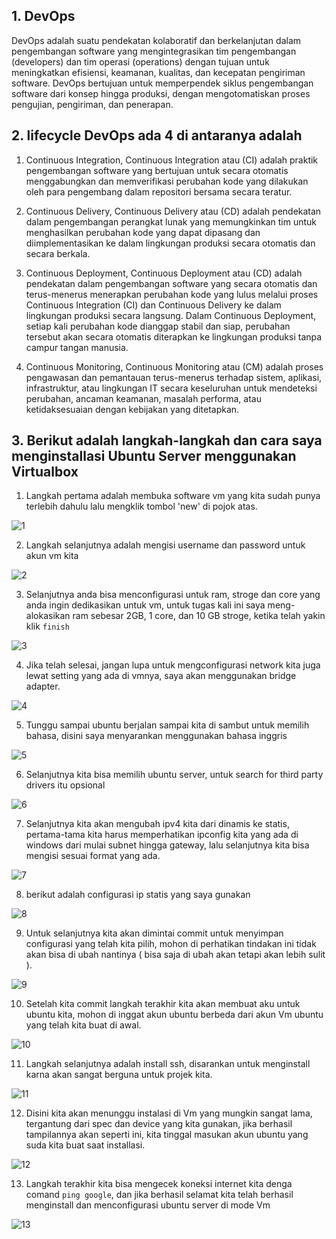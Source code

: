 ## 1. DevOps 
DevOps adalah suatu pendekatan kolaboratif dan berkelanjutan dalam pengembangan software yang mengintegrasikan tim pengembangan (developers) dan tim operasi (operations) dengan tujuan untuk meningkatkan efisiensi, keamanan, kualitas, dan kecepatan pengiriman software. DevOps bertujuan untuk memperpendek siklus pengembangan software dari konsep hingga produksi, dengan mengotomatiskan proses pengujian, pengiriman, dan penerapan.

## 2. lifecycle DevOps ada 4 di antaranya adalah

   1. Continuous Integration, Continuous Integration atau (CI) adalah praktik pengembangan software yang bertujuan untuk secara otomatis menggabungkan dan memverifikasi perubahan kode yang dilakukan oleh para pengembang dalam repositori bersama secara teratur.

   2. Continuous Delivery, Continuous Delivery atau (CD) adalah pendekatan dalam pengembangan perangkat lunak yang memungkinkan tim untuk menghasilkan perubahan kode yang dapat dipasang dan diimplementasikan ke dalam lingkungan produksi secara otomatis dan secara berkala.

   3. Continuous Deployment, Continuous Deployment atau (CD) adalah pendekatan dalam pengembangan software yang secara otomatis dan terus-menerus menerapkan perubahan kode yang lulus melalui proses Continuous Integration (CI) dan Continuous Delivery ke dalam lingkungan produksi secara langsung. Dalam Continuous Deployment, setiap kali perubahan kode dianggap stabil dan siap, perubahan tersebut akan secara otomatis diterapkan ke lingkungan produksi tanpa campur tangan manusia.

   4. Continuous Monitoring, Continuous Monitoring atau (CM) adalah proses pengawasan dan pemantauan terus-menerus terhadap sistem, aplikasi, infrastruktur, atau lingkungan IT secara keseluruhan untuk mendeteksi perubahan, ancaman keamanan, masalah performa, atau ketidaksesuaian dengan kebijakan yang ditetapkan.
   
   
## 3. Berikut adalah langkah-langkah dan cara saya menginstallasi Ubuntu Server menggunakan Virtualbox

1. Langkah pertama adalah membuka software vm yang kita sudah punya terlebih dahulu lalu mengklik tombol 'new' di pojok atas.

![1](/week-1/Introduction-to-DevOps/img/1.png)

2. Langkah selanjutnya adalah mengisi username dan password untuk akun vm kita

![2](/week-1/Introduction-to-DevOps/img/2.png)

3. Selanjutnya anda bisa menconfigurasi untuk ram, stroge dan core yang anda ingin dedikasikan untuk vm, untuk tugas kali ini saya meng-alokasikan ram sebesar 2GB, 1 core, dan 10 GB stroge, ketika telah yakin klik `finish`

![3](/week-1/Introduction-to-DevOps/img/3.png)

4. Jika telah selesai, jangan lupa untuk mengconfigurasi network kita juga lewat setting yang ada di vmnya, saya akan menggunakan bridge adapter.

![4](/week-1/Introduction-to-DevOps/img/4.png)

5. Tunggu sampai ubuntu berjalan sampai kita di sambut untuk memilih bahasa, disini saya menyarankan menggunakan bahasa inggris

![5](/week-1/Introduction-to-DevOps/img/5.png)

6. Selanjutnya kita bisa memilih ubuntu server, untuk search for third party drivers itu opsional

![6](/week-1/Introduction-to-DevOps/img/6.png)

7. Selanjutnya kita akan mengubah ipv4 kita dari dinamis ke statis, pertama-tama kita harus memperhatikan ipconfig kita yang ada di windows dari mulai subnet hingga gateway, lalu selanjutnya kita bisa mengisi sesuai format yang ada.

![7](/week-1/Introduction-to-DevOps/img/7.png)

8. berikut adalah configurasi ip statis yang saya gunakan 

![8](/week-1/Introduction-to-DevOps/img/8.png)

9. Untuk selanjutnya kita akan dimintai commit untuk menyimpan configurasi yang telah kita pilih, mohon di perhatikan tindakan ini tidak akan bisa di ubah nantinya ( bisa saja di ubah akan tetapi akan lebih sulit ).

![9](/week-1/Introduction-to-DevOps/img/9.png)

10. Setelah kita commit langkah terakhir kita akan membuat aku untuk ubuntu kita, mohon di inggat akun ubuntu berbeda dari akun Vm ubuntu yang telah kita buat di awal.

![10](/week-1/Introduction-to-DevOps/img/10.png)

11. Langkah selanjutnya  adalah install ssh, disarankan untuk menginstall karna akan sangat berguna untuk projek kita.

![11](/week-1/Introduction-to-DevOps/img/11.png)

12. Disini kita akan menunggu instalasi di Vm yang mungkin sangat lama, tergantung dari spec dan device yang kita gunakan, jika berhasil tampilannya akan seperti ini, kita tinggal masukan akun ubuntu yang suda kita buat saat installasi.

![12](/week-1/Introduction-to-DevOps/img/12.png)

13. Langkah terakhir kita bisa mengecek koneksi internet kita denga comand `ping google`, dan jika berhasil selamat kita telah berhasil menginstall dan menconfigurasi ubuntu server di mode Vm

![13](/week-1/Introduction-to-DevOps/img/13.png)























